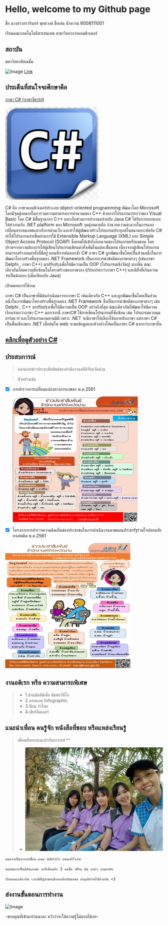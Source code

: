 # Hello, welcome to my Github page 

ชื่อ นางสาวกรวรินทร์ พุทธวงค์ ชื่อเล่น น้ำหวาน 6008111001

เรียนคณะเทคโนโลยีสารสนเทศ สาขาวิทยาการคอมพิวเตอร์

## สถาบัน

มหาวิทยาลัยเนชั่น 


![Image](https://raw.githubusercontent.com/thaiall/programming-page/master/Nation_University_Logo.png)
[Link](http://www.nation.ac.th)




## ประเด็นที่สนใจจะศึกษาคือ


[ภาษา C#  (ภาษาซีชาร์ป) ](http://marcuscode.com/lang/csharp)

![Image](https://raw.githubusercontent.com/Kronwarin/my-work-program/master/Untitled333.jpg)


C# คือ ภาษาคอมพิวเตอร์ประเภท  object-oriented programming พัฒนาโดย  Microsoft โดยมีจุดมุ่งหมายในการวมความสามารถการคำนวณของ C++ ด้วยการโปรแกรมง่ายกว่าของ Visual Basic โดย C# มีพื้นฐานจาก C++ และเก็บส่วนการทำงานคล้ายกับ Java 
     C# ได้รับการออกแบบให้ทำงานกับ .NET platform ของ Microsoft จุดมุ่งหมายคือ อำนวยความสะดวกในการแลกเปลี่ยนสารสนเทศและบริการผ่านเว็บ และทำให้ผู้พัฒนาสร้างโปรแกรมประยุกต์ในขนาดกระทัดรัด C# ทำให้โปรแกรมง่ายขึ้นผ่านการใช้ Extensible Markup Language (XML) และ Simple Object Access Protocol (SOAP) ซึ่งยอมให้เข้าถึงอ๊อบเจคของโปรแกรมหรือเมธอด โดยปราศจากความต้องการให้ผู้เขียนโปรแกรมเขียนคำสั่งเพิ่มในแต่ละขั้นตอน เนื่องจากผู้เขียนโปรแกรมสามารถสร้างบนคำสั่งที่มีอยู่ แทนที่การคัดลอกซ้ำ C#  ภาษา C# ถูกพัฒนาขึ้นโดยเป็นส่วนหนึ่งในการพัฒนาโครงสร้างพื้นฐานของ .NET Framework เป็นการการนำข้อดีของภาษาต่างๆ (เช่นภาษา Delphi , ภาษา C++) มาปรับปรุงเพื่อให้มีความเป็น OOP (โปรแกรมเชิงวัตถุ) มากขึ้น ขณะเดียวกันก็ลดความซับซ้อนในโครงสร้างของภาษาลง (เรียบง่ายกว่าภาษา C++) และมีสิ่งที่เกินความจำเป็นน้อยลง (เมื่อเทียบกับ Java)
     
     
เป้าหมายการใช้งาน

ภาษา C# เป็นภาษาที่มีต้นกำเนิดมาจากภาษา C เช่นเดียวกับ C++ และถูกพัฒนาขึ้นโดยเป็นส่วนหนึ่งในการพัฒนาโครงสร้างพื้นฐานของ .NET Framework ซึ่งเป็นการนำข้อดีของภาษาต่างๆ เช่น Delphi , C++ มาปรับปรุงเพื่อให้มีความเป็น OOP อย่างถึงที่สุด ขณะเดียวกันก็พัฒนาให้มีความเรียบง่ายกว่าภาษา C++ นอกจากนี้ ภาษาC# ใช้การเขียนโปรแกรมที่ซับซ้อน เช่น โปรแกรมควบคุมฮาร์ดแวร์ และโปรแกรมเกมสามมิติ เพราะ .NET จะมีภาษาให้เลือกใช้หลายสิบภาษา แต่ภาษา C# เป็นพื้นเมืองของ .NET เมื่อค้นใน web จะพบข้อมูลและตัวอย่างโค้ดเป็นภาษา C# มากกว่าภาษาอื่น 


## [คลิกเพื่อดูตัวอย่าง C#](https://github.com/Kronwarin/my-work-program/blob/master/C%23.docx)

## ประสบการณ์

> ออกแบบข่าวประชาสัมพันธ์ของสำนักงานสถิติจังหวัดน่าน

> ตัวอย่างเช่น
  - [x] การสำรวจการเปลี่ยนแปลงทางการเกษตร พ.ศ.2561
  
  
    ![Image](https://raw.githubusercontent.com/Kronwarin/my-work-program/master/Untitled-2.jpg)
    
    
    
    
    
  - [x] โครงการการสำรวจความคิดเห็นของประชาชนในการดำเนินงานตามแผนประชารัฐร่วมใจปลอดภัยยาเสพติด พ.ศ.2561
  
  
  ![Image](https://raw.githubusercontent.com/Kronwarin/my-work-program/master/Untitled-3.jpg)
  
  
  

## งานอดิเรก หรือ ความสามารถพิเศษ

> - 1.ด้านมัลติมีเดี่ย ตัดต่อวิดีโอ
> - 2.ออกแบบ Infographic
> - 3.ฟ้อน รำไทย
> - 4.เชียร์ลีดเดอร์


## แนะนำเพื่อน คนรู้จัก หนังสือที่ชอบ หรือแหล่งเรียนรู้

> เพื่อนที่อยากแนะนำกับอาจารย์ ^^
  > - ![Image](https://raw.githubusercontent.com/Kronwarin/my-work-program/master/%E0%B8%A3%E0%B8%B9%E0%B8%9B.jpg)
  
    คนแรกเป็นอาจารย์ชื่ออ.แนน นิสัยร่าเริง สอนเข้าใจง่าย
    
    คนถัดมาจะป็นดิฉันเองค่ะ ละก็เพื่อนอีก 3 คนชื่อ เฟิร์น ฝน แพรว ตามลำดับ
    
    เรียนคณะเดียวกัน เวลามีปัญหาชอบช่วยเหลือกันตลอด ผ่านุปสรรคไปด้วยกัน <3
  


## ส่งงานขั้นตอนการทำงาน

![Image]()


-ขอบคุณที่เข้ามาอ่านนะคะ หวังว่าจะให้ความรู้ไม่มากก็น้อย-
